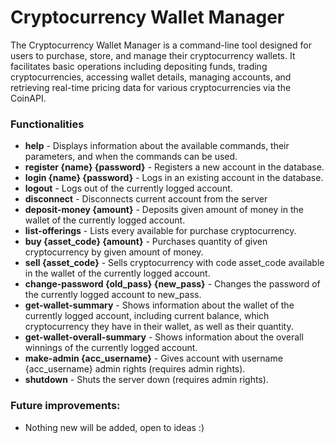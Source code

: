 ﻿# Cryptocurrency Wallet Manager

The Cryptocurrency Wallet Manager is a command-line tool designed for users to purchase, store, and manage their cryptocurrency wallets. It facilitates basic operations including depositing funds, trading cryptocurrencies, accessing wallet details, managing accounts, and retrieving real-time pricing data for various cryptocurrencies via the CoinAPI.

### Functionalities

- __help__ - Displays information about the available commands, their parameters, and when the commands can be used.
- __register  {name}  {password}__ - Registers a new account in the database.
- __login  {name}  {password}__ - Logs in an existing account in the database.
- __logout__ - Logs out of the currently logged account.
- __disconnect__ - Disconnects current account from the server
- __deposit-money  {amount}__ - Deposits given amount of money in the wallet of the currently logged account.
- __list-offerings__ - Lists every available for purchase cryptocurrency.
- __buy  {asset_code}  {amount}__ - Purchases quantity of given cryptocurrency by given amount of money.
- __sell  {asset_code}__ - Sells cryptocurrency with code asset_code available in the wallet of the currently logged account.
- __change-password  {old_pass}  {new_pass}__ - Changes the password of the currently logged account to new_pass.
- __get-wallet-summary__ - Shows information about the wallet of the currently logged account, including current balance, which cryptocurrency they have in their wallet, as well as their quantity.
- __get-wallet-overall-summary__ - Shows information about the overall winnings of the currently logged account.
- __make-admin {acc_username}__ - Gives account with username {acc_username} admin rights (requires admin rights).
- __shutdown__ - Shuts the server down (requires admin rights).

### Future improvements:

- Nothing new will be added, open to ideas :)